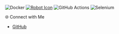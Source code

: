 

 ![Docker](https://img.shields.io/badge/Docker-2496ED?style=flat&logo=docker&logoColor=white)
[![Robot Icon](https://img.icons8.com/ios/452/robot.png)]([https://github.com/yourusername](https://sites.google.com/view/tavakoli/home))
 ![GitHub Actions](https://img.shields.io/badge/GitHub%20Actions-2088FF?style=flat&logo=github-actions&logoColor=white)
  ![Selenium](https://img.shields.io/badge/Selenium-43B02A?style=flat&logo=selenium&logoColor=white)

 🌐 Connect with Me
- [GitHub](https://github.com/mjavadtavakoli)



